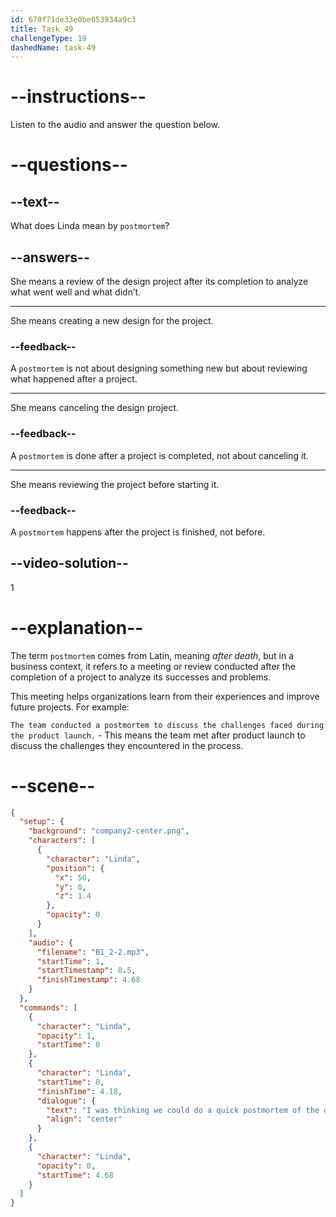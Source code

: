 ```yaml
---
id: 670f71de33e0be053934a9c3
title: Task 49
challengeType: 19
dashedName: task-49
---
```


<!-- (Audio) Linda: I was thinking we could do a quick postmortem of the design project. -->

# --instructions--

Listen to the audio and answer the question below.

# --questions--

## --text--

What does Linda mean by `postmortem`?

## --answers--

She means a review of the design project after its completion to analyze what went well and what didn’t.

---

She means creating a new design for the project.

### --feedback--

A `postmortem` is not about designing something new but about reviewing what happened after a project.

---

She means canceling the design project.

### --feedback--

A `postmortem` is done after a project is completed, not about canceling it.

---

She means reviewing the project before starting it.

### --feedback--

A `postmortem` happens after the project is finished, not before.

## --video-solution--

1

# --explanation--

The term `postmortem` comes from Latin, meaning *after death*, but in a business context, it refers to a meeting or review conducted after the completion of a project to analyze its successes and problems. 

This meeting helps organizations learn from their experiences and improve future projects. For example:

`The team conducted a postmortem to discuss the challenges faced during the product launch.` - This means the team met after product launch to discuss the challenges they encountered in the process.

# --scene--

```json
{
  "setup": {
    "background": "company2-center.png",
    "characters": [
      {
        "character": "Linda",
        "position": {
          "x": 50,
          "y": 0,
          "z": 1.4
        },
        "opacity": 0
      }
    ],
    "audio": {
      "filename": "B1_2-2.mp3",
      "startTime": 1,
      "startTimestamp": 0.5,
      "finishTimestamp": 4.68
    }
  },
  "commands": [
    {
      "character": "Linda",
      "opacity": 1,
      "startTime": 0
    },
    {
      "character": "Linda",
      "startTime": 0,
      "finishTime": 4.18,
      "dialogue": {
        "text": "I was thinking we could do a quick postmortem of the design project.",
        "align": "center"
      }
    },
    {
      "character": "Linda",
      "opacity": 0,
      "startTime": 4.68
    }
  ]
}
```
